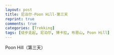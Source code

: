 ```yaml
---
layout: post
title: 尼泊尔-Poon Hill-第三天
reprint: true
comments: true
categories: [Trekking]
tags: [徒步走起, 尼泊尔, 博卡拉, 布恩山, Poon Hill]
---
```


Poon Hill（第三天）


<script>
    photos=[
        ["/images/2017-10-04/DSC09029.jpg", "", "75%"],
        ["/images/2017-10-04/DSC09083.jpg", "", "75%"],
        ["/images/2017-10-04/DSC09085.jpg", "", "75%"],
        ["/images/2017-10-04/DSC09094.jpg", "", "75%"],
        ["/images/2017-10-04/DSC09096.jpg", "", "75%"],
        ["/images/2017-10-04/DSC09107.jpg", "", "75%"],
        ["/images/2017-10-04/DSC09127.jpg", "", "75%"],
        ["/images/2017-10-04/DSC09152.jpg", "", "75%"],
        ["/images/2017-10-04/DSC09153.jpg", "", "75%"],
        ["/images/2017-10-04/DSC09166.jpg", "", "75%"],
        ["/images/2017-10-04/DSC09168.jpg", "", "75%"],
        ["/images/2017-10-04/DSC09177.jpg", "", "75%"],
        ["/images/2017-10-04/DSC09180.jpg", "", "75%"],
        ["/images/2017-10-04/DSC09183.jpg", "", "75%"],
        ["/images/2017-10-04/DSC09191.jpg", "", "75%"],
        ["/images/2017-10-04/DSC09231.jpg", "", "75%"],
        ["/images/2017-10-04/DSC09241.jpg", "", "75%"],
        ["/images/2017-10-04/DSC09248.jpg", "", "75%"],
        ["/images/2017-10-04/DSC09261.jpg", "", "75%"],
        ["/images/2017-10-04/DSC09263.jpg", "", "75%"],
        ["/images/2017-10-04/DSC09265.jpg", "", "75%"],
        ["/images/2017-10-04/DSC09266.jpg", "", "75%"],
        ["/images/2017-10-04/DSC09269.jpg", "", "75%"],
        ["/images/2017-10-04/DSC09284.jpg", "", "75%"],
        ["/images/2017-10-04/DSC09296.jpg", "", "75%"],
        ["/images/2017-10-04/DSC09318.jpg", "", "75%"],
        ["/images/2017-10-04/DSC09328.jpg", "", "75%"],
        ["/images/2017-10-04/DSC09329.jpg", "", "75%"],
        ["/images/2017-10-04/DSC09330.jpg", "", "75%"],
        ["/images/2017-10-04/DSC09335.jpg", "", "75%"],
        ["/images/2017-10-04/DSC09346.jpg", "", "75%"],
        ["/images/2017-10-04/DSC09357.jpg", "", "75%"],
        ["/images/2017-10-04/DSC09372.jpg", "", "75%"],
    ];
    for (var i=0; i<photos.length; i++)
    {
        document.write("<figure><a href=\"" + photos[i][0] + "\" target=\"_blank\">")
        document.write("<img src=\"" + photos[i][0] + "\" alt=\"" + photos[i][1] + "\" width=\"" + photos[i][2] + "\">")
        document.write("</a></figure>")

        if (photos[i].length > 3)
            document.write(photos[i][3] + "<br><br>")
        else if (photos[i][1].length > 0)
            document.write(photos[i][1] + "<br><br>")
        else
            document.write("<br>")
    }
</script>
